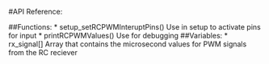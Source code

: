 
#API Reference:

##Functions:
	* setup_setRCPWMInteruptPins()
		Use in setup to activate pins for input
	* printRCPWMValues()
		Use for debugging
##Variables:
	* rx_signal[]
		Array that contains the microsecond values for PWM signals from the RC reciever
		